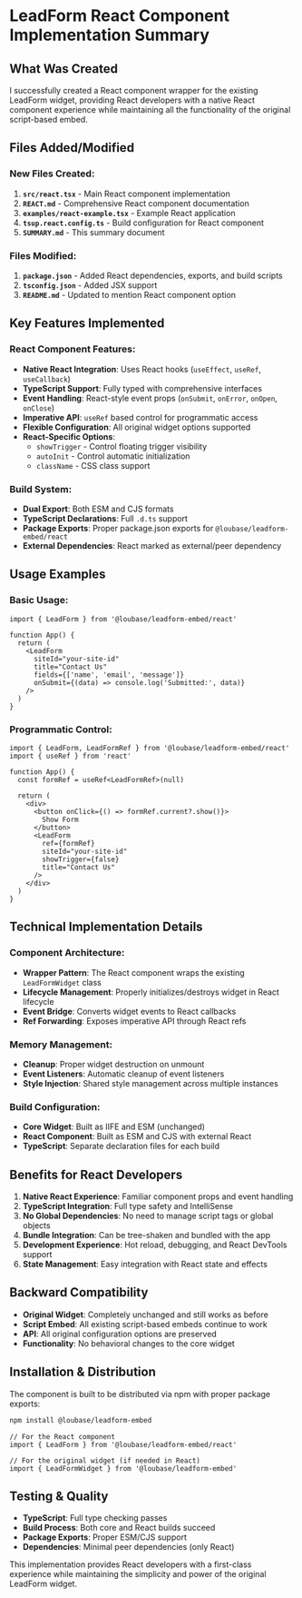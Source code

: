 # LeadForm React Component Implementation Summary

## What Was Created

I successfully created a React component wrapper for the existing LeadForm widget, providing React developers with a native React component experience while maintaining all the functionality of the original script-based embed.

## Files Added/Modified

### New Files Created:
1. **`src/react.tsx`** - Main React component implementation
2. **`REACT.md`** - Comprehensive React component documentation  
3. **`examples/react-example.tsx`** - Example React application
4. **`tsup.react.config.ts`** - Build configuration for React component
5. **`SUMMARY.md`** - This summary document

### Files Modified:
1. **`package.json`** - Added React dependencies, exports, and build scripts
2. **`tsconfig.json`** - Added JSX support
3. **`README.md`** - Updated to mention React component option

## Key Features Implemented

### React Component Features:
- **Native React Integration**: Uses React hooks (`useEffect`, `useRef`, `useCallback`)
- **TypeScript Support**: Fully typed with comprehensive interfaces
- **Event Handling**: React-style event props (`onSubmit`, `onError`, `onOpen`, `onClose`)
- **Imperative API**: `useRef` based control for programmatic access
- **Flexible Configuration**: All original widget options supported
- **React-Specific Options**: 
  - `showTrigger` - Control floating trigger visibility
  - `autoInit` - Control automatic initialization
  - `className` - CSS class support

### Build System:
- **Dual Export**: Both ESM and CJS formats
- **TypeScript Declarations**: Full `.d.ts` support
- **Package Exports**: Proper package.json exports for `@loubase/leadform-embed/react`
- **External Dependencies**: React marked as external/peer dependency

## Usage Examples

### Basic Usage:
```tsx
import { LeadForm } from '@loubase/leadform-embed/react'

function App() {
  return (
    <LeadForm
      siteId="your-site-id"
      title="Contact Us"
      fields={['name', 'email', 'message']}
      onSubmit={(data) => console.log('Submitted:', data)}
    />
  )
}
```

### Programmatic Control:
```tsx
import { LeadForm, LeadFormRef } from '@loubase/leadform-embed/react'
import { useRef } from 'react'

function App() {
  const formRef = useRef<LeadFormRef>(null)
  
  return (
    <div>
      <button onClick={() => formRef.current?.show()}>
        Show Form
      </button>
      <LeadForm
        ref={formRef}
        siteId="your-site-id"
        showTrigger={false}
        title="Contact Us"
      />
    </div>
  )
}
```

## Technical Implementation Details

### Component Architecture:
- **Wrapper Pattern**: The React component wraps the existing `LeadFormWidget` class
- **Lifecycle Management**: Properly initializes/destroys widget in React lifecycle
- **Event Bridge**: Converts widget events to React callbacks
- **Ref Forwarding**: Exposes imperative API through React refs

### Memory Management:
- **Cleanup**: Proper widget destruction on unmount
- **Event Listeners**: Automatic cleanup of event listeners
- **Style Injection**: Shared style management across multiple instances

### Build Configuration:
- **Core Widget**: Built as IIFE and ESM (unchanged)
- **React Component**: Built as ESM and CJS with external React
- **TypeScript**: Separate declaration files for each build

## Benefits for React Developers

1. **Native React Experience**: Familiar component props and event handling
2. **TypeScript Integration**: Full type safety and IntelliSense
3. **No Global Dependencies**: No need to manage script tags or global objects
4. **Bundle Integration**: Can be tree-shaken and bundled with the app
5. **Development Experience**: Hot reload, debugging, and React DevTools support
6. **State Management**: Easy integration with React state and effects

## Backward Compatibility

- **Original Widget**: Completely unchanged and still works as before
- **Script Embed**: All existing script-based embeds continue to work
- **API**: All original configuration options are preserved
- **Functionality**: No behavioral changes to the core widget

## Installation & Distribution

The component is built to be distributed via npm with proper package exports:

```bash
npm install @loubase/leadform-embed
```

```tsx
// For the React component
import { LeadForm } from '@loubase/leadform-embed/react'

// For the original widget (if needed in React)
import { LeadFormWidget } from '@loubase/leadform-embed'
```

## Testing & Quality

- **TypeScript**: Full type checking passes
- **Build Process**: Both core and React builds succeed
- **Package Exports**: Proper ESM/CJS support
- **Dependencies**: Minimal peer dependencies (only React)

This implementation provides React developers with a first-class experience while maintaining the simplicity and power of the original LeadForm widget.
